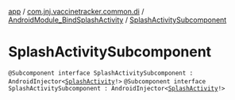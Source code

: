 [app](../../../index.md) / [com.jnj.vaccinetracker.common.di](../../index.md) / [AndroidModule_BindSplashActivity](../index.md) / [SplashActivitySubcomponent](./index.md)

# SplashActivitySubcomponent

`@Subcomponent interface SplashActivitySubcomponent : AndroidInjector<`[`SplashActivity`](../../../com.jnj.vaccinetracker.splash/-splash-activity/index.md)`!>`
`@Subcomponent interface SplashActivitySubcomponent : AndroidInjector<`[`SplashActivity`](../../../com.jnj.vaccinetracker.splash/-splash-activity/index.md)`!>`